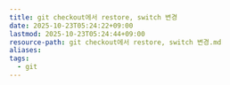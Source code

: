 ```yaml
---
title: git checkout에서 restore, switch 변경
date: 2025-10-23T05:24:22+09:00
lastmod: 2025-10-23T05:24:44+09:00
resource-path: git checkout에서 restore, switch 변경.md
aliases:
tags:
  - git
---
```


